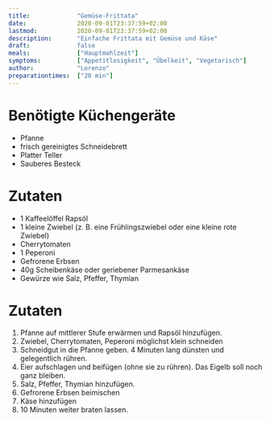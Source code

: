 ```yaml
---
title:             "Gemüse-Frittata"
date:              2020-09-01T23:37:59+02:00
lastmod:           2020-09-01T23:37:59+02:00
description:       "Einfache Frittata mit Gemüse und Käse"
draft:             false
meals:             ["Hauptmahlzeit"]
symptoms:          ["Appetitlosigkeit", "Übelkeit", "Vegetarisch"]
author:            "Lorenzo"
preparationtimes:  ["20 min"]
---
```


# Benötigte Küchengeräte
- Pfanne
- frisch gereinigtes Schneidebrett
- Platter Teller
- Sauberes Besteck

# Zutaten
- 1 Kaffeelöffel Rapsöl
- 1 kleine Zwiebel (z. B. eine Frühlingszwiebel oder eine kleine rote Zwiebel)
- Cherrytomaten
- 1 Peperoni
- Gefrorene Erbsen
- 40g Scheibenkäse oder geriebener Parmesankäse
- Gewürze wie Salz, Pfeffer, Thymian

# Zutaten
1. Pfanne auf mittlerer Stufe erwärmen und Rapsöl hinzufügen.
2. Zwiebel, Cherrytomaten, Peperoni möglichst klein schneiden
3. Schneidgut in die Pfanne geben. 4 Minuten lang dünsten und gelegentlich rühren.
4. Eier aufschlagen und beifügen (ohne sie zu rühren). Das Eigelb soll noch ganz bleiben.
5. Salz, Pfeffer, Thymian hinzufügen.
6. Gefrorene Erbsen beimischen
7. Käse hinzufügen
8. 10 Minuten weiter braten lassen.

